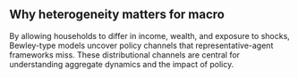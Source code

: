 ## Why heterogeneity matters for macro

By allowing households to differ in income, wealth, and exposure to shocks, Bewley-type models uncover policy channels that representative-agent frameworks miss. These distributional channels are central for understanding aggregate dynamics and the impact of policy. 